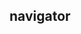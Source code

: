 ## navigator

<!-- UTSCOMJSON.navigator.description -->

<!-- UTSCOMJSON.navigator.attrubute -->

<!-- UTSCOMJSON.navigator.event -->

<!-- UTSCOMJSON.navigator.example -->

<!-- UTSCOMJSON.navigator.compatibility -->

<!-- UTSCOMJSON.navigator.children -->

<!-- UTSCOMJSON.navigator.reference -->

